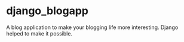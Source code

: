 # django_blogapp

A blog application to make your blogging life more interesting. Django helped to make it possible.